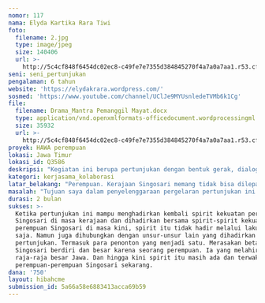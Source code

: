 ```yaml
---
nomor: 117
nama: Elyda Kartika Rara Tiwi
foto:
  filename: 2.jpg
  type: image/jpeg
  size: 140406
  url: >-
    http://5c4cf848f6454dc02ec8-c49fe7e7355d384845270f4a7a0a7aa1.r53.cf2.rackcdn.com/ed1fcccd-c630-42f9-a0d3-1c6f8ec6c4a7/2.jpg
seni: seni_pertunjukan
pengalaman: 6 tahun
website: 'https://elydakrara.wordpress.com/'
sosmed: 'https://www.youtube.com/channel/UClJe9MYUsnledeTVMb6k1Cg'
file:
  filename: Drama_Mantra Pemanggil Mayat.docx
  type: application/vnd.openxmlformats-officedocument.wordprocessingml.document
  size: 35932
  url: >-
    http://5c4cf848f6454dc02ec8-c49fe7e7355d384845270f4a7a0a7aa1.r53.cf2.rackcdn.com/1fed8c08-0802-454d-889f-bd4794c93e08/Drama_Mantra%20Pemanggil%20Mayat.docx
proyek: HAWA perempuan
lokasi: Jawa Timur
lokasi_id: Q3586
deskripsi: "Kegiatan ini berupa pertunjukan dengan bentuk gerak, dialog, macapat, visual art, musik, gamelan, dan wayang topeng Malangan. Mengapa menggunakan ragam bentuk tersebut? Tentu saya mempunyai ekspektasi ideal akan pertunjukan yang ingin saya hadirkan nanti. Macapat, gamelan, dan wayang topeng Malangan saya hadirkan sebagai penguat lokalitas Singosari, terutama saat dibawa ke masa kerajaan. Sedang bentuk eksplorasi gerak, dialog, visual art, dan musik saya hadirkan untuk mengutkan teatrikal dari pertunjukan ini.\r\n\tSaya akan menghadirkan spirit  Ken Dedes sebagai representasi sosok perempuan kuat di kerajaan Singosari (Singosari masa kerajaan), masa dibawa ke masa setelah kerajaan Singosari runtuh. Di sinilah mulai ada sentuhan dialog, visual art, gerak, hingga musik kontemporer dihadirkan. Suasana yang dibangun tentu mengikuti adegan dan karakter “perempuan yang muncul”. \r\n\tDalam satu rangkaian pertunjukan ini ditelusuri betul adanya benang merah dari peran kuat para perempuan Singosari dari masa ke masa. Alam yang menjadi saksi: angin, gerak batu yang menggelinding, hingga pohon-pohon. Rekaman kejadian nyata juga dihadirkan dalam wujud foto, artefak, video, hingga rekaman suara. Semuanya membentuk sebuah bangunan kuat yang menampakkan bahwa perempuan Singosari tidak pudar dari masa ke masa. "
kategori: kerjasama_kolaborasi
latar_belakang: "Perempuan. Kerajaan Singosari memang tidak bisa dilepaskan dari pengaruh perempuan. Sejak berdirinya hingga kerajaan ini runtuh dan tidak meninggalkan bukti konkret di mana persisnya letak kerajaan ini. Di satu sisi raja-raja Singosari memang berjenis kelamin laki-laki, namun peran perempuan mulai dari dunia perpolitikan hingga ritus percintaan begitu kuatnya. Dan sekali lagi imaji kuat terlihat dari sosok Ken Dedes yang menawan. Ia menyandang trah brahmana namun juga meski terlibat muslihat perebutan tahta yang berdarah.\r\n\r\nMenarik sekali ketika ditarik sebuah benang merah akan sejarah perempuan Singosari, mulai dari masa kerajaan hingga kini menjelma sebagai kecamatan. Akan ada banyak simbol, tafsir, dan saksi hidup akan hadirnya sosok perempuan Singosari. Karena itulah saya merancang sebuah pertunjukan dengan fokus utama perempuan Singosari yang ditilik dari sejarah mulai dari masa kerajaan hingga saat ini."
masalah: "Tujuan saya dalam penyelenggaraan pergelaran pertunjukan ini adalah menghadirkan kembali harta berharga kerajaan Singosari yang kini menjelma menjadi kecamatan, yaitu perempuannya. Sejarah kerajaan Singosari barangkali telah berhenti, namun ingatan akan kebesaran pengaruh perempuannya mesti dihadirkan. Perempuan Singosari masa kini juga masih sejaya masa lalu. Menarik sekali jika potensi ini dihadirkan dalam model pertunjukan. \r\n\tMaka hadirin yang menyaksikan akan dibangkitkan lagi memorinya akan kejayaan kerajaan Singosari dari sudut pandang perempuan, hingga peran perempuan Singosari di masa kini. Berbagai artefak budaya dalam bentuk kearifan lokal juga akan dihadirkan, seperti macapat Malangan, topeng Malangan, hingga potret peninggalan kerajaan Singosari. Ini juga untuk mengenalkan kepada khalayak akan keunikan kesenian Malangan, yang memiliki kekhasan dari kesenian Jawa Timur lain, pun dengan menekankan pada lokalitas Singosari.\r\n"
durasi: 2 bulan
sukses: >-
  Ketika pertunjukan ini mampu menghadirkan kembali spirit kekuatan perempuan
  Singosari di masa kerajaan dan dihadirkan bersama spirit-spirit kekuatan
  perempuan Singosari di masa kini, spirit itu tidak hadir melalui laku visual
  saja. Namun juga dihubungkan dengan unsur-unsur lain yang dihadirkan dalam
  pertunjukan. Termasuk para penonton yang menjadi satu. Merasakan betapa
  Singosari berdiri dan besar karena seorang perempuan. Ia yang melahirkan
  raja-raja besar Jawa. Dan hingga kini spirit itu masih ada dan terwakili oleh
  perempuan-perempuan Singosari sekarang.
dana: '750'
layout: hibahcme
submission_id: 5a66a58e6883413acca69b59
---
```

